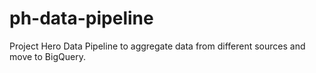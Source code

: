 # ph-data-pipeline
Project Hero Data Pipeline to aggregate data from different sources and move to BigQuery.

